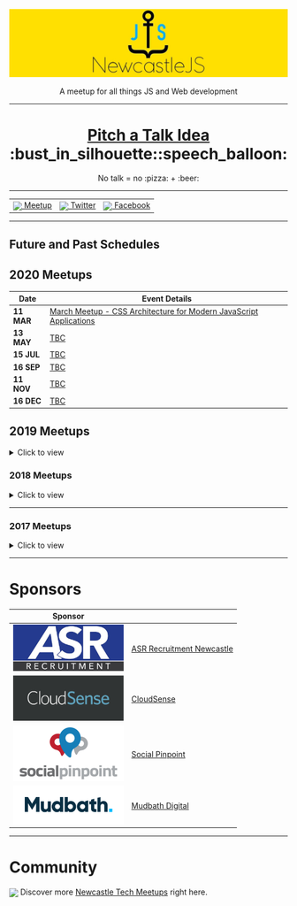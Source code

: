 <a href="https://www.meetup.com/NewcastleJS-JavaScript-Meetup/">
<img 
	src="newcastlejs-banner.jpg" 
	alt="NewcastleJS Meetup Logo" 
/>

</a>

<p align="center">A meetup for all things JS and Web development</p>


----

<h1 align="center"> <a href="https://github.com/newwwie/newcastlejs-meetup/issues/new"> Pitch a Talk Idea</a> :bust_in_silhouette::speech_balloon: </h1>

<p align="center">No talk = no :pizza: + :beer:</p>


----

<table>
	<tr> 
		<td> <a href="https://www.meetup.com/NewcastleJS-JavaScript-Meetup/"><img src="https://pbs.twimg.com/profile_images/1063488548593172483/mPS3wtl5_400x400.jpg" height="30px" valign="middle" /> Meetup</a></td>
		<td> <a href="https://twitter.com/newcastlejs"><img src="https://pbs.twimg.com/profile_images/1111729635610382336/_65QFl7B_reasonably_small.png" height="30px" valign="middle" /> Twitter</a></td>
		<td> <a href="https://www.facebook.com/groups/newcastlejs/"><img src="https://pbs.twimg.com/profile_images/1226944112248508417/gCl65v-O_400x400.png" height="30px" valign="middle" /> Facebook</a> </td>
	</tr>
</table>


----

## Future and Past Schedules

## 2020 Meetups

| Date | Event Details |
| --- | --- |
| **11 MAR** | [March Meetup - CSS Architecture for Modern JavaScript Applications](https://www.meetup.com/NewcastleJS-JavaScript-Meetup/events/268896206/) |
| **13 MAY** | [TBC](https://www.meetup.com/NewcastleJS-JavaScript-Meetup/events/) |
| **15 JUL** | [TBC](https://www.meetup.com/NewcastleJS-JavaScript-Meetup/events/) |
| **16 SEP** | [TBC](https://www.meetup.com/NewcastleJS-JavaScript-Meetup/events/) |
| **11 NOV** | [TBC](https://www.meetup.com/NewcastleJS-JavaScript-Meetup/events/) |
| **16 DEC** | [TBC](https://www.meetup.com/NewcastleJS-JavaScript-Meetup/events/) |

## 2019 Meetups

<details>
	<summary> Click to view </summary>

| Date | Event Details |
| --- | --- |
| **16 JAN** | [Social Drinks :beer:](https://www.meetup.com/NewcastleJS-JavaScript-Meetup/events/) |
| **13 MAR** | [March Meetup - Javascript and Internet of Things](https://www.meetup.com/NewcastleJS-JavaScript-Meetup/events/258948683/) |
| **8 MAY** | [May Meetup - ELI5: Explain Web Jargon Like I'm 5 Years Old Lightning Talks](https://www.meetup.com/NewcastleJS-JavaScript-Meetup/events/258948710/) |
| **17 JUL** | [July Meetup - React Static + Contentful](https://www.meetup.com/NewcastleJS-JavaScript-Meetup/events/258948723/) |
| **11 SEP** | [September Meetup - Looking for speakers](https://www.meetup.com/NewcastleJS-JavaScript-Meetup/events/258948732/) |
| **13 NOV** | [November Meetup - Oh, the places you'll go](https://www.meetup.com/NewcastleJS-JavaScript-Meetup/events/258948742/) |
| **11 DEC** | [Christmas Developer Trivia :santa:](https://www.meetup.com/NewcastleJS-JavaScript-Meetup/events/266475329/) |
</details>



### 2018 Meetups
<details>
	<summary> Click to view </summary>

| Date | Event Details |
| --- | --- |
| **28 FEB** | [Evolution of NIB's Design System](https://www.meetup.com/NewcastleJS-JavaScript-Meetup/events/248011877/) |
| **14 MAR** | [Matt Stow - A Room with a Vue](https://www.meetup.com/NewcastleJS-JavaScript-Meetup/events/248243867/) |
| **11 APR** | [2 Lighting Talks - API developer and charts!](https://www.meetup.com/NewcastleJS-JavaScript-Meetup/events/249583312/) |
| **09 MAY** | [Hrvoje Tutman - CloudSense: Heroku and NodeJS](https://www.meetup.com/NewcastleJS-JavaScript-Meetup/events/250353811/) |
| **13 JUN** | [Cathy Lill - Functional Programming for the Rest of Us](https://www.meetup.com/NewcastleJS-JavaScript-Meetup/events/251425666) |
| **11 JUL** | [Will Falconer - Flying Pink Flamingo (and point clouds) - 3D with React, ThreeJS](https://www.meetup.com/NewcastleJS-JavaScript-Meetup/events/252421398/) |
| **08 AUG** | [David Boyd - Moving towards Serverless?](https://www.meetup.com/NewcastleJS-JavaScript-Meetup/events/253449640/) |
| **12 SEP** | [Matt Stow - Intro to WebVR using A-Frame](https://www.meetup.com/NewcastleJS-JavaScript-Meetup/events/253638634/) |
| **10 OCT** | [Ben Cull - Embedding Javascript from Vanilla to Embedded Components](https://www.meetup.com/NewcastleJS-JavaScript-Meetup/events/253638643/) |
| **14 NOV** | [TBC](https://www.meetup.com/NewcastleJS-JavaScript-Meetup/events/253638650/) |
| **12 DEC** | [End of Year Drinks?](https://www.meetup.com/NewcastleJS-JavaScript-Meetup/events/253638709/) :santa: :beer: |

</details>

----

### 2017 Meetups

<details>
	<summary> Click to view </summary>

| Date | Event Details |
| --- | --- |
| **08 FEB** | [Darren Nolan - React + BaconJS](https://www.meetup.com/NewcastleJS-JavaScript-Meetup/events/237059243/) |
| **08 MAR** | [Kris Howard - Knit One Compute One / Will Dampney - Code Quality in Node.JS](https://www.meetup.com/NewcastleJS-JavaScript-Meetup/events/238201912/) |
| **12 APR** | [Mike Riethmuller - Fluid Web Typography](https://www.meetup.com/NewcastleJS-JavaScript-Meetup/events/239002104/) |
| **10 MAY** | [Casual Drinks at The Edwards](https://www.meetup.com/NewcastleJS-JavaScript-Meetup/events/239863755/) |
| **14 JUN** | [Ethan Williams and Matt Murphy - Serverless Apps in AWS](https://www.meetup.com/NewcastleJS-JavaScript-Meetup/events/240659737/) |
| **19 JUL** | [Sean Standen - Angular at Homesales.com.au](https://www.meetup.com/NewcastleJS-JavaScript-Meetup/events/241393173/) |
| **09 AUG** | [Klee Thomas and Anjali Wadhwa - Postman](https://www.meetup.com/NewcastleJS-JavaScript-Meetup/events/242187309/) |
| **13 SEP** | N/A |
| **11 OCT** | [Josh Doolan - DockerTron](https://www.meetup.com/NewcastleJS-JavaScript-Meetup/events/243893733/) |
| **08 NOV** | N/A |
| **14 DEC** | N/A |
</details>

----

# Sponsors

| Sponsor |  |
| --- | --- |
| <img src="sponsors/asrrecruitment.jpeg" width="200px" /> | [ASR Recruitment Newcastle](http://www.asrrecruitment.com.au/) |
| <img src="sponsors/cloudsense.png" width="200px" /> | [CloudSense](https://cloudsense.com/) |
| <img src="sponsors/socialpinpoint.jpg" width="200px" /> | [Social Pinpoint](https://www.socialpinpoint.com/) |
| <img src="sponsors/mudbath.png" width="200px" /> | [Mudbath Digital](https://www.mudbath.com.au/)  |

----

# Community

<img src="https://pbs.twimg.com/profile_images/1063488548593172483/mPS3wtl5_400x400.jpg" height="30px" valign="middle"/> Discover more [Newcastle Tech Meetups](https://www.meetup.com/find/tech/?allMeetups=false&radius=2&userFreeform=Newcastle%2C+Australia&mcId=z1000658&mcName=Newcastle%2C+AU&sort=recommended&eventFilter=all) right here.
